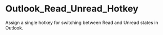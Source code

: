 # Outlook_Read_Unread_Hotkey
Assign a single hotkey for switching between Read and Unread states in Outlook.
